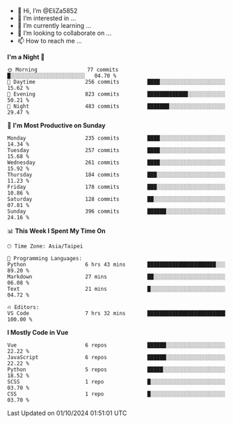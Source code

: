 - 👋 Hi, I’m @EliZa5852
- 👀 I’m interested in ...
- 🌱 I’m currently learning ...
- 💞️ I’m looking to collaborate on ...
- 📫 How to reach me ...

<!--START_SECTION:waka-->
**I'm a Night 🦉** 

```text
🌞 Morning                77 commits          █░░░░░░░░░░░░░░░░░░░░░░░░   04.70 % 
🌆 Daytime                256 commits         ████░░░░░░░░░░░░░░░░░░░░░   15.62 % 
🌃 Evening                823 commits         █████████████░░░░░░░░░░░░   50.21 % 
🌙 Night                  483 commits         ███████░░░░░░░░░░░░░░░░░░   29.47 % 
```
📅 **I'm Most Productive on Sunday** 

```text
Monday                   235 commits         ████░░░░░░░░░░░░░░░░░░░░░   14.34 % 
Tuesday                  257 commits         ████░░░░░░░░░░░░░░░░░░░░░   15.68 % 
Wednesday                261 commits         ████░░░░░░░░░░░░░░░░░░░░░   15.92 % 
Thursday                 184 commits         ███░░░░░░░░░░░░░░░░░░░░░░   11.23 % 
Friday                   178 commits         ███░░░░░░░░░░░░░░░░░░░░░░   10.86 % 
Saturday                 128 commits         ██░░░░░░░░░░░░░░░░░░░░░░░   07.81 % 
Sunday                   396 commits         ██████░░░░░░░░░░░░░░░░░░░   24.16 % 
```


📊 **This Week I Spent My Time On** 

```text
🕑︎ Time Zone: Asia/Taipei

💬 Programming Languages: 
Python                   6 hrs 43 mins       ██████████████████████░░░   89.20 % 
Markdown                 27 mins             ██░░░░░░░░░░░░░░░░░░░░░░░   06.08 % 
Text                     21 mins             █░░░░░░░░░░░░░░░░░░░░░░░░   04.72 % 

🔥 Editors: 
VS Code                  7 hrs 32 mins       █████████████████████████   100.00 % 
```

**I Mostly Code in Vue** 

```text
Vue                      6 repos             ██████░░░░░░░░░░░░░░░░░░░   22.22 % 
JavaScript               6 repos             ██████░░░░░░░░░░░░░░░░░░░   22.22 % 
Python                   5 repos             █████░░░░░░░░░░░░░░░░░░░░   18.52 % 
SCSS                     1 repo              █░░░░░░░░░░░░░░░░░░░░░░░░   03.70 % 
CSS                      1 repo              █░░░░░░░░░░░░░░░░░░░░░░░░   03.70 % 
```




 Last Updated on 01/10/2024 01:51:01 UTC
<!--END_SECTION:waka-->
